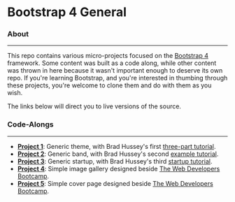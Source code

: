 # Bootstrap 4 General

### About
------
This repo contains various micro-projects focused on the [Bootstrap 4](https://getbootstrap.com/) framework. Some content was built as a code along, while other content was thrown in here because it wasn't important enough to deserve its own repo. If you're learning Bootstrap, and you're interested in thumbing through these projects, you're welcome to clone them and do with them as you wish.

The links below will direct you to live versions of the source.

### Code-Alongs
------
* **[Project 1](https://mdawsondev.github.io/bootstrap-4/project-1/dist/index.html)**: Generic theme, with Brad Hussey's first [three-part tutorial](https://youtu.be/a4tbhwMGSPQ).
* **[Project 2](https://mdawsondev.github.io/bootstrap-4/project-2/dist/index.html)**: Generic band, with Brad Hussey's second [example tutorial](https://youtu.be/tLANGA8f6qI).
* **[Project 3](https://mdawsondev.github.io/bootstrap-4/project-3/dist/index.html)**: Generic startup, with Brad Hussey's third [startup tutorial](https://youtu.be/x8cpNLuwfWM).
* **[Project 4](https://mdawsondev.github.io/bootstrap-4/project-4/index.html)**: Simple image gallery designed beside [The Web Developers Bootcamp](https://www.udemy.com/the-web-developer-bootcamp).
* **[Project 5](https://mdawsondev.github.io/bootstrap-4/project-5/index.html)**: Simple cover page designed beside [The Web Developers Bootcamp](https://www.udemy.com/the-web-developer-bootcamp).

